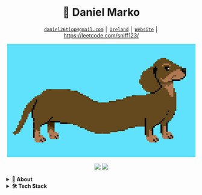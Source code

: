 <!-- Title -->
<h1 align="center" title="...and I'm happy to see you here :)">👋 Daniel Marko</h1>

<!-- Contact and keys -->
<p align="center">
<a href="daniel26tipp@gmail.com" title="Email Address"><code>daniel26tipp@gmail.com</code></a> │ <a href="https://en.wikipedia.org/wiki/Ireland" title="Ireland"><code>Ireland</code></a> │ <a href="https://daniel12331.github.io/daniel-portfolio/" title="Website"> <code>Website</code></a> │ <a href="[https://daniel12331.github.io/daniel-portfolio/](https://leetcode.com/sniff123/)" title="LeetCode"> https://leetcode.com/sniff123/
</p>
<p align="center">
<img width="500" src="https://github.com/daniel12331/daniel12331/blob/master/assets/tumblr_n343swDgir1qb8uexo1_r3_500.gif" />
</p>

<!-- Socials -->
<p align="center">
  <a href="https://www.linkedin.com/in/daniel-marko-272aa6192/" title="LinkedIn - Daniel Marko"><img src="https://img.shields.io/badge/-Daniel_Marko-0072b1?style=flat&logo=Linkedin&logoColor=white" /></a>
  <a href="https://github.com/daniel12331" title="GitHub - @daniel12331"><img src="https://img.shields.io/badge/-daniel12331-3a3a3a?style=flat&logo=GitHub&logoColor=white" /></a>

  </kbd>
</p>


<!-- About Section -->
<details>
  <summary><b>👤 About</b></summary>
    <p>
      <img align="right" width="250" src="https://github.com/daniel12331/daniel12331/blob/master/assets/daniel.JPG" alt="Alicia Sykes" />
      
<blockquote>
I am a dedicated and ambitious software engineering student currently studying in Ireland. 
   
I have a strong interest in the field of cloud computing and cyber security. With a passion for staying up to date with the latest technology trends and developments, I am constantly seeking out new opportunities to learn and grow. Whether through coursework or hands-on projects.
   
I bring a strong work ethic and a desire to succeed to everything I do. I am determined to make a positive impact in the field of technology, with a particular focus on cloud computing and cyber security.

</blockquote>
    
----
  
  </p>
</details>

<!-- Tech Stack -->  
<details>
  <summary><b>🛠️ Tech Stack</b></summary>
    <p>

| **Category** | **Technologies** |
| - | - |
**Frontend** | [![React](https://img.shields.io/static/v1?label=&message=React&color=61DAFB&logo=react&logoColor=FFFFFF)](https://reactjs.org/)
**Core** | [![TypeScript](https://img.shields.io/static/v1?label=&message=TypeScript&color=3178C6&logo=typescript&logoColor=FFFFFF)](https://www.typescriptlang.org/) [![JavaScript](https://img.shields.io/static/v1?label=&message=JavaScript&color=F7DF1E&logo=javascript&logoColor=FFFFFF)](https://www.javascript.com/) [![Python](https://img.shields.io/static/v1?label=&message=Python&color=3C78A9&logo=python&logoColor=FFFFFF)](https://www.python.org/) [![Java](https://img.shields.io/static/v1?label=&message=Java&color=007396&logo=java&logoColor=FFFFFF)](https://www.java.com/) [![Node.js](https://img.shields.io/static/v1?label=&message=Node.js&color=339933&logo=nodedotjs&logoColor=FFFFFF)](https://nodejs.org/)
**Mobile** | [![Android](https://img.shields.io/static/v1?label=&message=Android&color=3DDC84&logo=android&logoColor=FFFFFF)](https://developer.android.com/) [![Kotlin](https://img.shields.io/static/v1?label=&message=Kotlin&color=7F52FF&logo=kotlin&logoColor=FFFFFF)](https://kotlinlang.org/)
**Cloud** | [![Heroku](https://img.shields.io/static/v1?label=&message=Heroku&color=430098&logo=heroku&logoColor=FFFFFF)](https://heroku.com/) [![Netlify](https://img.shields.io/static/v1?label=&message=Netlify&color=00C7B7&logo=netlify&logoColor=FFFFFF)](https://netlify.com/) [![Google Cloud](https://img.shields.io/static/v1?label=&message=GCP&color=4285F4&logo=googlecloud&logoColor=FFFFFF)](https://cloud.google.com/) [![Amazon Web Services](https://img.shields.io/static/v1?label=&message=AWS&color=4285F4&logo=amazon-aws&logoColor=white)](https://aws.amazon.com/)
**Testing** |  [![Cypress](https://img.shields.io/static/v1?label=&message=Cypress&color=17202C&logo=cypress&logoColor=FFFFFF)](https://www.cypress.io/)
**Misc** | [![Linux](https://img.shields.io/static/v1?label=&message=Linux&color=FCC624&logo=linux&logoColor=FFFFFF)](https://www.linux.org/) [![Bash](https://img.shields.io/static/v1?label=&message=Bash&color=4EAA25&logo=gnubash&logoColor=FFFFFF)](https://www.gnu.org/software/bash/) [![Markdown](https://img.shields.io/static/v1?label=&message=Markdown&color=000000&logo=markdown&logoColor=FFFFFF)](https://en.wikipedia.org/wiki/Markdown)  [![Debian](https://img.shields.io/badge/Debian-A81D33?style=for-the-badge&logo=debian&logoColor=white)](https://code.debian.com/) [![MacOS](https://img.shields.io/badge/mac%20os-000000?style=for-the-badge&logo=apple&logoColor=white)](https://code.macos.com/)
**Editors** |  [![VS Code](https://img.shields.io/static/v1?label=&message=VS%20Code&color=9013FE&logo=visualstudiocode&logoColor=FFFFFF)](https://code.visualstudio.com/)  [![Android Studio](https://img.shields.io/badge/Android_Studio-3DDC84?style=for-the-badge&logo=android-studio&logoColor=white)](https://code.androidstudio.com/) [![Intellij](https://img.shields.io/badge/IntelliJ_IDEA-000000.svg?style=for-the-badge&logo=intellij-idea&logoColor=white)](https://code.intellij.com/) [![Sublime](https://img.shields.io/badge/sublime_text-%23575757.svg?&style=for-the-badge&logo=sublime-text&logoColor=important)](https://code.sublime.com/) [![PyCharm](https://img.shields.io/badge/PyCharm-000000.svg?&style=for-the-badge&logo=PyCharm&logoColor=white)](https://code.pycharm.com/)

   </p>
</details>
  
</details>

